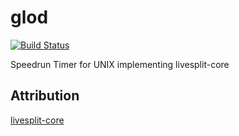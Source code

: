 # glod
[![Build Status](https://github.com/Eein/glod/workflows/Rust/badge.svg)](https://github.com/Eein/glod/actions)

Speedrun Timer for UNIX implementing livesplit-core

## Attribution
[livesplit-core](https://github.com/LiveSplit/livesplit-core)